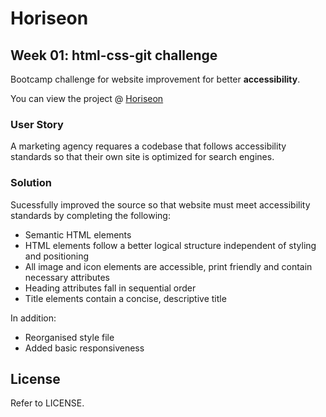 # Horiseon
## Week 01: html-css-git challenge

Bootcamp challenge for website improvement for better **accessibility**.

You can view the project @ <a href="https://alexandrabatrak.github.io/horiseon/">Horiseon</a>

### User Story

A marketing agency requares a codebase that follows accessibility standards so that their own site is optimized for search engines.

### Solution

Sucessfully improved the source so that website must meet accessibility standards by completing the following:

* Semantic HTML elements
* HTML elements follow a better logical structure independent of styling and positioning
* All image and icon elements are accessible, print friendly and contain necessary attributes
* Heading attributes fall in sequential order
* Title elements contain a concise, descriptive title

In addition:
* Reorganised style file
* Added basic responsiveness

## License

Refer to LICENSE.
